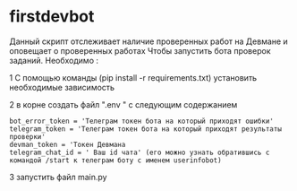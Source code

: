 # firstdevbot
Данный скрипт отслеживает наличие проверенных работ на Девмане и оповещает о проверенных работах
Чтобы запустить бота проверок заданий.
Необходимо :

 1 С помощью команды (pip install -r requirements.txt) установить необходимые зависимость
 
 2 в корне создать файл ".env "  с следующим содержанием

    bot_error_token = 'Телеграм токен бота на который приходят ошибки'
    telegram_token = 'Телеграм токен бота на который приходят результаты проверки'
    devman_token = 'Токен Девмана
    telegram_chat_id = ' Ваш id чата' (его можно узнать обратившись с командой /start к телеграм боту с именем userinfobot)
    
 3 запустить файл main.py    
    
